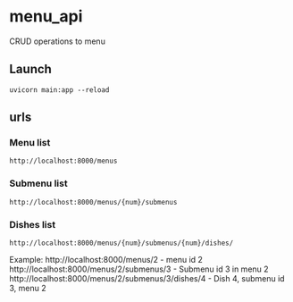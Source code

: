 # menu_api

CRUD operations to menu


## Launch
```shell
uvicorn main:app --reload
```



## urls
### Menu list
```shell
http://localhost:8000/menus
```




### Submenu list
```shell
http://localhost:8000/menus/{num}/submenus
```




### Dishes list
```shell
http://localhost:8000/menus/{num}/submenus/{num}/dishes/
```



Example:
http://localhost:8000/menus/2 - menu id 2
http://localhost:8000/menus/2/submenus/3 - Submenu id 3 in menu 2
http://localhost:8000/menus/2/submenus/3/dishes/4 - Dish 4, submenu id 3, menu 2
